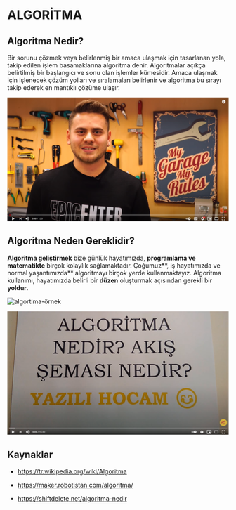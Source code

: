 # ALGORİTMA

## Algoritma Nedir?

Bir sorunu çözmek veya belirlenmiş bir amaca ulaşmak için tasarlanan yola, takip edilen işlem basamaklarına algoritma denir. Algoritmalar açıkça belirtilmiş bir başlangıcı ve sonu olan işlemler kümesidir. Amaca ulaşmak için işlenecek çözüm yolları ve sıralamaları belirlenir ve algoritma bu sırayı takip ederek en mantıklı çözüme ulaşır. 

[![algoritma-nedir](figures/algoritma-nedir.png)](https://youtu.be/bWwODnfnS2A)



## **Algoritma Neden Gereklidir?**

**Algoritma geliştirmek** bize günlük hayatımızda, **programlama ve matematikte** birçok kolaylık sağlamaktadır. Çoğumuz**, iş hayatımızda ve normal yaşantımızda** algoritmayı birçok yerde kullanmaktayız. Algoritma kullanımı, hayatımızda belirli bir **düzen** oluşturmak açısından gerekli bir **yoldur**.

![algortima-örnek](https://raw.githubusercontent.com/Kodluyoruz/taskforce/main/basics-for-everyone/algoritma/figures/algortima-%C3%B6rnek.jpg)



[![algoritma-video](figures/algoritma-video.png)](https://youtu.be/lnlWdk8Peuo)



## Kaynaklar

* https://tr.wikipedia.org/wiki/Algoritma

* https://maker.robotistan.com/algoritma/

* https://shiftdelete.net/algoritma-nedir
